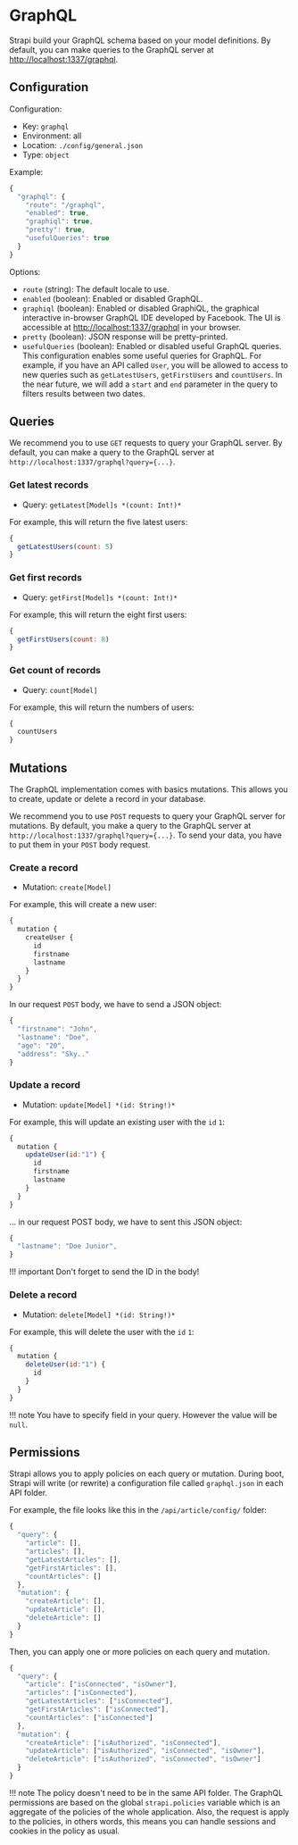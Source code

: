 # GraphQL

Strapi build your GraphQL schema based on your model definitions. By default, you can make queries to the GraphQL server at [http://localhost:1337/graphql](http://locahost:1337/graphql).

## Configuration

Configuration:

- Key: `graphql`
- Environment: all
- Location: `./config/general.json`
- Type: `object`

Example:

```js
{
  "graphql": {
    "route": "/graphql",
    "enabled": true,
    "graphiql": true,
    "pretty": true,
    "usefulQueries": true
  }
}
```

Options:

- `route` (string): The default locale to use.
- `enabled` (boolean): Enabled or disabled GraphQL.
- `graphiql` (boolean): Enabled or disabled GraphiQL, the graphical interactive in-browser GraphQL IDE developed by Facebook. The UI is accessible at [http://localhost:1337/graphql](http://locahost:1337/graphql) in your browser.
- `pretty` (boolean): JSON response will be pretty-printed.
- `usefulQueries` (boolean): Enabled or disabled useful GraphQL queries. This configuration enables some useful queries for GraphQL. For example, if you have an API called `User`, you will be allowed to access to new queries such as `getLatestUsers`, `getFirstUsers` and `countUsers`. In the near future, we will add a `start` and `end` parameter in the query to filters results between two dates.

## Queries

We recommend you to use `GET` requests to query your GraphQL server. By default, you can make a query to the GraphQL server at `http://localhost:1337/graphql?query={...}`.

### Get latest records

- Query: `getLatest[Model]s *(count: Int!)*`

For example, this will return the five latest users:

```js
{
  getLatestUsers(count: 5)
}
```

### Get first records

- Query: `getFirst[Model]s *(count: Int!)*`

For example, this will return the eight first users:

```js
{
  getFirstUsers(count: 8)
}
```

### Get count of records

- Query: `count[Model]`

For example, this will return the numbers of users:

```js
{
  countUsers
}
```

## Mutations

The GraphQL implementation comes with basics mutations. This allows you to create, update or delete a record in your database.

We recommend you to use `POST` requests to query your GraphQL server for mutations. By default, you make a query to the GraphQL server at `http://localhost:1337/graphql?query={...}`. To send your data, you have to put them in your `POST` body request.

### Create a record

- Mutation: `create[Model]`

For example, this will create a new user:

```js
{
  mutation {
    createUser {
      id
      firstname
      lastname
    }
  }
}
```

In our request `POST` body, we have to send a JSON object:

```js
{
  "firstname": "John",
  "lastname": "Doe",
  "age": "20",
  "address": "Sky.."
}
```

### Update a record

- Mutation: `update[Model] *(id: String!)*`

For example, this will update an existing user with the `id` `1`:

```js
{
  mutation {
    updateUser(id:"1") {
      id
      firstname
      lastname
    }
  }
}
```

... in our request POST body, we have to sent this JSON object:

```js
{
  "lastname": "Doe Junior",
}
```

!!! important
    Don't forget to send the ID in the body!

### Delete a record

- Mutation: `delete[Model] *(id: String!)*`

For example, this will delete the user with the `id` `1`:

```js
{
  mutation {
    deleteUser(id:"1") {
      id
    }
  }
}
```

!!! note
    You have to specify field in your query. However the value will be `null`.

## Permissions

Strapi allows you to apply policies on each query or mutation. During boot, Strapi will write (or rewrite) a configuration file called `graphql.json` in each API folder.

For example, the file looks like this in the `/api/article/config/` folder:

```js
{
  "query": {
    "article": [],
    "articles": [],
    "getLatestArticles": [],
    "getFirstArticles": [],
    "countArticles": []
  },
  "mutation": {
    "createArticle": [],
    "updateArticle": [],
    "deleteArticle": []
  }
}
```

Then, you can apply one or more policies on each query and mutation.

```js
{
  "query": {
    "article": ["isConnected", "isOwner"],
    "articles": ["isConnected"],
    "getLatestArticles": ["isConnected"],
    "getFirstArticles": ["isConnected"],
    "countArticles": ["isConnected"]
  },
  "mutation": {
    "createArticle": ["isAuthorized", "isConnected"],
    "updateArticle": ["isAuthorized", "isConnected", "isOwner"],
    "deleteArticle": ["isAuthorized", "isConnected", "isOwner"]
  }
}
```

!!! note
    The policy doesn't need to be in the same API folder. The GraphQL permissions are based on the global `strapi.policies` variable which is an aggregate of the policies of the whole application. Also, the request is apply to the policies, in others words, this means you can handle sessions and cookies in the policy as usual.

